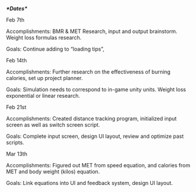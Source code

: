 ***\*Dates\****

Feb 7th

Accomplishments: BMR & MET Research, input and output brainstorm. Weight loss formulas research.

Goals: Continue adding to “loading tips”, 

 

Feb 14th

Accomplishments: Further research on the effectiveness of burning calories, set up project planner.

Goals: Simulation needs to correspond to in-game unity units. Weight loss exponential or linear research.

 

Feb 21st

Accomplishments: Created distance tracking program, initialized input screen as well as switch screen script.

Goals: Complete input screen, design UI layout, review and optimize past scripts.



Mar 13th

Accomplishments: Figured out MET from speed equation, and calories from MET and body weight (kilos) equation.

Goals: Link equations into UI and feedback system, design UI layout.
